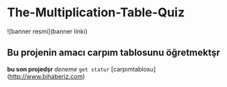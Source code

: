 # The-Multiplication-Table-Quiz
![banner resmi](banner linki)
## Bu projenin amacı carpım tablosunu öğretmektşr
**bu son projedşr**
*deneme*
`get statur`
[carpımtablosu] (http://www.bihaberiz.com)
